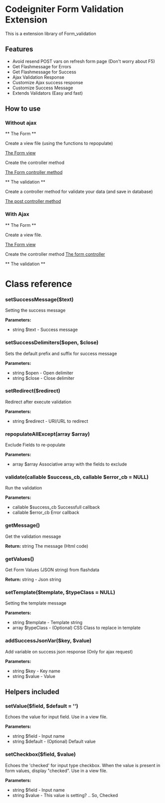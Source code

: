 # Codeigniter Form Validation Extension
This is a extension library of Form_validation
## Features
* Avoid resend POST vars on refresh form page (Don't worry about F5)
* Get Flashmessage for Errors
* Get Flashmessage for Success
* Ajax Validation Response
* Customize Ajax success response
* Customize Success Message
* Extends Validators (Easy and fast)

## How to use
### Without ajax
** The Form **

Create a view file (using the functions to repopulate)

[The Form view](https://github.com/davicotico/Codeigniter-Form-Validation-Extension/blob/master/application/views/myform.php)

Create the controller method

[The Form controller method](https://github.com/davicotico/Codeigniter-Form-Validation-Extension/blob/master/application/controllers/Welcome.php#L7)

** The validation **

Create a controller method for validate your data (and save in database)

[The post controller method](https://github.com/davicotico/Codeigniter-Form-Validation-Extension/blob/master/application/controllers/Welcome.php#L23)
### With Ajax
** The Form **

Create a view file. 

[The Form view](https://github.com/davicotico/Codeigniter-Form-Validation-Extension/blob/master/application/views/myformAjax.php)

Create the controller method
[The form controller](https://github.com/davicotico/Codeigniter-Form-Validation-Extension/blob/master/application/controllers/Welcome.php#L16)

** The validation **



# Class reference
### setSuccessMessage($text)
Setting the success message

**Parameters:**

* string $text - Success message
### setSuccessDelimiters($open, $close)
Sets the default prefix and suffix for success message

**Parameters:**

* string $open - Open delimiter
* string $close - Close delimiter

### setRedirect($redirect)
Redirect after execute validation

**Parameters:**

* string $redirect - URI/URL to redirect

### repopulateAllExcept(array $array)
Exclude Fields to re-populate

**Parameters:**

* array $array Associative array with the fields to exclude

### validate(callable $success_cb, callable $error_cb = NULL)
Run the validation

**Parameters:**

* callable $success_cb Successfull callback
* callable $error_cb Error callback


### getMessage()
Get the validation message

**Return:** string The message (Html code)
### getValues()
Get Form Values (JSON string) from flashdata

**Return:** string - Json string
### setTemplate($template, $typeClass = NULL)
Setting the template message

**Parameters:**

* string $template - Template string
* array $typeClass - (Optional) CSS Class to replace in template

### addSuccessJsonVar($key, $value)
Add variable on success json response (Only for ajax request)

**Parameters:**

* string $key - Key name
* string $value - Value

## Helpers included
### setValue($field, $default = '')
Echoes the value for input field. Use in a view file. 

**Parameters:**

* string $field - Input name
* string $default - (Optional) Default value
### setCheckbox($field, $value)
Echoes the 'checked' for input type checkbox. When the value is present in form values, display "checked". Use in a view file. 

**Parameters:**

* string $field - Input name
* string $value - This value is setting? .. So, Checked

